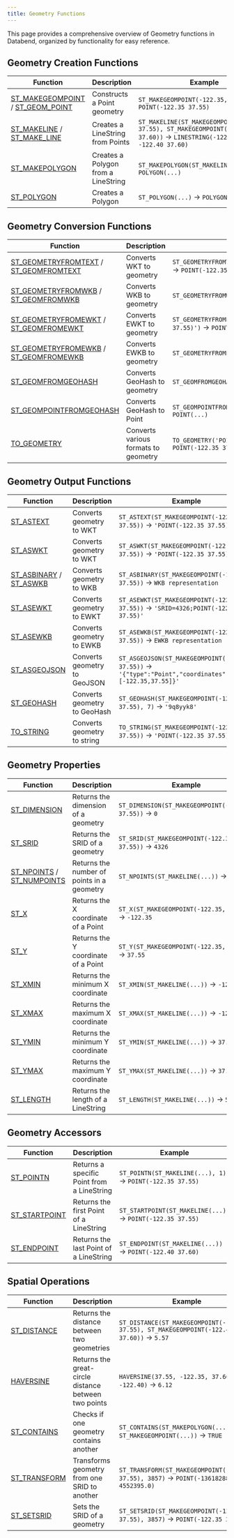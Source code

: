 ```yaml
---
title: Geometry Functions
---
```


This page provides a comprehensive overview of Geometry functions in Databend, organized by functionality for easy reference.

## Geometry Creation Functions

| Function | Description | Example |
|----------|-------------|--------|
| [ST_MAKEGEOMPOINT](st-makegeompoint.md) / [ST_GEOM_POINT](st-geom-point.md) | Constructs a Point geometry | `ST_MAKEGEOMPOINT(-122.35, 37.55)` → `POINT(-122.35 37.55)` |
| [ST_MAKELINE](st-makeline.md) / [ST_MAKE_LINE](st-make-line.md) | Creates a LineString from Points | `ST_MAKELINE(ST_MAKEGEOMPOINT(-122.35, 37.55), ST_MAKEGEOMPOINT(-122.40, 37.60))` → `LINESTRING(-122.35 37.55, -122.40 37.60)` |
| [ST_MAKEPOLYGON](st-makepolygon.md) | Creates a Polygon from a LineString | `ST_MAKEPOLYGON(ST_MAKELINE(...))` → `POLYGON(...)` |
| [ST_POLYGON](st-polygon.md) | Creates a Polygon | `ST_POLYGON(...)` → `POLYGON(...)` |

## Geometry Conversion Functions

| Function | Description | Example |
|----------|-------------|--------|
| [ST_GEOMETRYFROMTEXT](st-geometryfromtext.md) / [ST_GEOMFROMTEXT](st-geomfromtext.md) | Converts WKT to geometry | `ST_GEOMETRYFROMTEXT('POINT(-122.35 37.55)')` → `POINT(-122.35 37.55)` |
| [ST_GEOMETRYFROMWKB](st-geometryfromwkb.md) / [ST_GEOMFROMWKB](st-geomfromwkb.md) | Converts WKB to geometry | `ST_GEOMETRYFROMWKB(...)` → `POINT(...)` |
| [ST_GEOMETRYFROMEWKT](st-geometryfromewkt.md) / [ST_GEOMFROMEWKT](st-geomfromewkt.md) | Converts EWKT to geometry | `ST_GEOMETRYFROMEWKT('SRID=4326;POINT(-122.35 37.55)')` → `POINT(-122.35 37.55)` |
| [ST_GEOMETRYFROMEWKB](st-geometryfromewkb.md) / [ST_GEOMFROMEWKB](st-geomfromewkb.md) | Converts EWKB to geometry | `ST_GEOMETRYFROMEWKB(...)` → `POINT(...)` |
| [ST_GEOMFROMGEOHASH](st-geomfromgeohash.md) | Converts GeoHash to geometry | `ST_GEOMFROMGEOHASH('9q8yyk8')` → `POLYGON(...)` |
| [ST_GEOMPOINTFROMGEOHASH](st-geompointfromgeohash.md) | Converts GeoHash to Point | `ST_GEOMPOINTFROMGEOHASH('9q8yyk8')` → `POINT(...)` |
| [TO_GEOMETRY](to-geometry.md) | Converts various formats to geometry | `TO_GEOMETRY('POINT(-122.35 37.55)')` → `POINT(-122.35 37.55)` |

## Geometry Output Functions

| Function | Description | Example |
|----------|-------------|--------|
| [ST_ASTEXT](st-astext.md) | Converts geometry to WKT | `ST_ASTEXT(ST_MAKEGEOMPOINT(-122.35, 37.55))` → `'POINT(-122.35 37.55)'` |
| [ST_ASWKT](st-aswkt.md) | Converts geometry to WKT | `ST_ASWKT(ST_MAKEGEOMPOINT(-122.35, 37.55))` → `'POINT(-122.35 37.55)'` |
| [ST_ASBINARY](st-asbinary.md) / [ST_ASWKB](st-aswkb.md) | Converts geometry to WKB | `ST_ASBINARY(ST_MAKEGEOMPOINT(-122.35, 37.55))` → `WKB representation` |
| [ST_ASEWKT](st-asewkt.md) | Converts geometry to EWKT | `ST_ASEWKT(ST_MAKEGEOMPOINT(-122.35, 37.55))` → `'SRID=4326;POINT(-122.35 37.55)'` |
| [ST_ASEWKB](st-asewkb.md) | Converts geometry to EWKB | `ST_ASEWKB(ST_MAKEGEOMPOINT(-122.35, 37.55))` → `EWKB representation` |
| [ST_ASGEOJSON](st-asgeojson.md) | Converts geometry to GeoJSON | `ST_ASGEOJSON(ST_MAKEGEOMPOINT(-122.35, 37.55))` → `'{"type":"Point","coordinates":[-122.35,37.55]}'` |
| [ST_GEOHASH](st-geohash.md) | Converts geometry to GeoHash | `ST_GEOHASH(ST_MAKEGEOMPOINT(-122.35, 37.55), 7)` → `'9q8yyk8'` |
| [TO_STRING](to-string.md) | Converts geometry to string | `TO_STRING(ST_MAKEGEOMPOINT(-122.35, 37.55))` → `'POINT(-122.35 37.55)'` |

## Geometry Properties

| Function | Description | Example |
|----------|-------------|--------|
| [ST_DIMENSION](st-dimension.md) | Returns the dimension of a geometry | `ST_DIMENSION(ST_MAKEGEOMPOINT(-122.35, 37.55))` → `0` |
| [ST_SRID](st-srid.md) | Returns the SRID of a geometry | `ST_SRID(ST_MAKEGEOMPOINT(-122.35, 37.55))` → `4326` |
| [ST_NPOINTS](st-npoints.md) / [ST_NUMPOINTS](st-numpoints.md) | Returns the number of points in a geometry | `ST_NPOINTS(ST_MAKELINE(...))` → `2` |
| [ST_X](st-x.md) | Returns the X coordinate of a Point | `ST_X(ST_MAKEGEOMPOINT(-122.35, 37.55))` → `-122.35` |
| [ST_Y](st-y.md) | Returns the Y coordinate of a Point | `ST_Y(ST_MAKEGEOMPOINT(-122.35, 37.55))` → `37.55` |
| [ST_XMIN](st-xmin.md) | Returns the minimum X coordinate | `ST_XMIN(ST_MAKELINE(...))` → `-122.40` |
| [ST_XMAX](st-xmax.md) | Returns the maximum X coordinate | `ST_XMAX(ST_MAKELINE(...))` → `-122.35` |
| [ST_YMIN](st-ymin.md) | Returns the minimum Y coordinate | `ST_YMIN(ST_MAKELINE(...))` → `37.55` |
| [ST_YMAX](st-ymax.md) | Returns the maximum Y coordinate | `ST_YMAX(ST_MAKELINE(...))` → `37.60` |
| [ST_LENGTH](st-length.md) | Returns the length of a LineString | `ST_LENGTH(ST_MAKELINE(...))` → `5.57` |

## Geometry Accessors

| Function | Description | Example |
|----------|-------------|--------|
| [ST_POINTN](st-pointn.md) | Returns a specific Point from a LineString | `ST_POINTN(ST_MAKELINE(...), 1)` → `POINT(-122.35 37.55)` |
| [ST_STARTPOINT](st-startpoint.md) | Returns the first Point of a LineString | `ST_STARTPOINT(ST_MAKELINE(...))` → `POINT(-122.35 37.55)` |
| [ST_ENDPOINT](st-endpoint.md) | Returns the last Point of a LineString | `ST_ENDPOINT(ST_MAKELINE(...))` → `POINT(-122.40 37.60)` |

## Spatial Operations

| Function | Description | Example |
|----------|-------------|--------|
| [ST_DISTANCE](st-distance.md) | Returns the distance between two geometries | `ST_DISTANCE(ST_MAKEGEOMPOINT(-122.35, 37.55), ST_MAKEGEOMPOINT(-122.40, 37.60))` → `5.57` |
| [HAVERSINE](haversine.md) | Returns the great-circle distance between two points | `HAVERSINE(37.55, -122.35, 37.60, -122.40)` → `6.12` |
| [ST_CONTAINS](st-contains.md) | Checks if one geometry contains another | `ST_CONTAINS(ST_MAKEPOLYGON(...), ST_MAKEGEOMPOINT(...))` → `TRUE` |
| [ST_TRANSFORM](st-transform.md) | Transforms geometry from one SRID to another | `ST_TRANSFORM(ST_MAKEGEOMPOINT(-122.35, 37.55), 3857)` → `POINT(-13618288.8 4552395.0)` |
| [ST_SETSRID](st-setsrid.md) | Sets the SRID of a geometry | `ST_SETSRID(ST_MAKEGEOMPOINT(-122.35, 37.55), 3857)` → `POINT(-122.35 37.55)` |